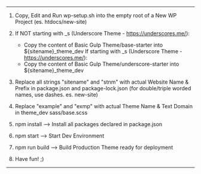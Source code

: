 -------------------------

1) Copy, Edit and Run wp-setup.sh into the empty root of a New WP Project (es. htdocs/new-site)

2) If NOT starting with _s (Underscore Theme - https://underscores.me/):
    - Copy the content of Basic Gulp Theme/base-starter into ${sitename}_theme_dev
    If starting with _s (Underscore Theme - https://underscores.me/):
    - Copy the content of Basic Gulp Theme/underscore-starter into ${sitename}_theme_dev

3) Replace all strings "sitename" and "stnm" with actual Website Name & Prefix in package.json and package-lock.json
    (for double/triple worded names, use dashes. es. new-site)

4) Replace "example" and "exmp" with actual Theme Name & Text Domain in theme_dev sass/base.scss

5) npm install --> Install all packages declared in package.json

6) npm start --> Start Dev Environment

7) npm run build --> Build Production Theme ready for deployment

8) Have fun! ;)

-------------------------
